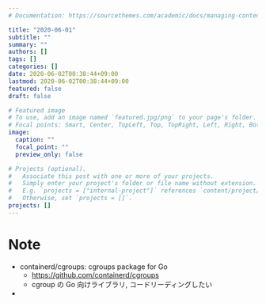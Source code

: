 ```yaml
---
# Documentation: https://sourcethemes.com/academic/docs/managing-content/

title: "2020-06-01"
subtitle: ""
summary: ""
authors: []
tags: []
categories: []
date: 2020-06-02T00:38:44+09:00
lastmod: 2020-06-02T00:38:44+09:00
featured: false
draft: false

# Featured image
# To use, add an image named `featured.jpg/png` to your page's folder.
# Focal points: Smart, Center, TopLeft, Top, TopRight, Left, Right, BottomLeft, Bottom, BottomRight.
image:
  caption: ""
  focal_point: ""
  preview_only: false

# Projects (optional).
#   Associate this post with one or more of your projects.
#   Simply enter your project's folder or file name without extension.
#   E.g. `projects = ["internal-project"]` references `content/project/deep-learning/index.md`.
#   Otherwise, set `projects = []`.
projects: []
---
```


# Note

* containerd/cgroups: cgroups package for Go
  * https://github.com/containerd/cgroups
  * cgroup の Go 向けライブラリ, コードリーディングしたい
* 